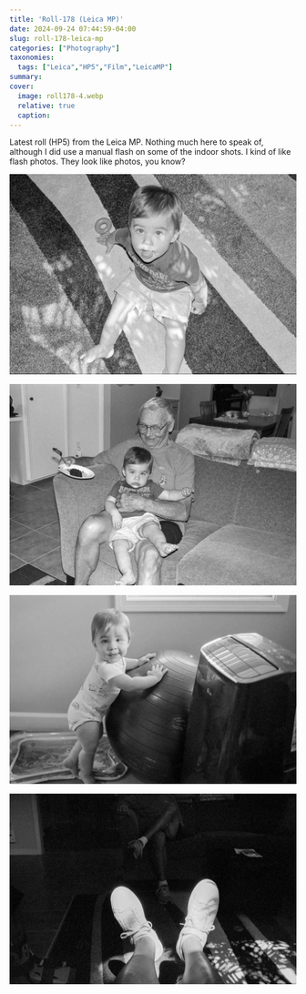 ```yaml
---
title: 'Roll-178 (Leica MP)'
date: 2024-09-24 07:44:59-04:00
slug: roll-178-leica-mp
categories: ["Photography"]
taxonomies:
  tags: ["Leica","HP5","Film","LeicaMP"]
summary: 
cover: 
  image: roll178-4.webp
  relative: true
  caption: 
---
```


Latest roll (HP5) from the Leica MP. Nothing much here to speak of, although I did use a manual flash on some of the indoor shots. I kind of like flash photos. They look like photos, you know?

![Lincoln looking up](roll178-1.webp "Lincoln looking up")

![My dad and Lincoln. Testing manual flash.](roll178-2.webp "My dad and Lincoln. Testing manual flash.")

![Funny face](roll178-3.webp "Funny face")

![White sneakers are white](roll178-4.webp "White sneakers are white")
